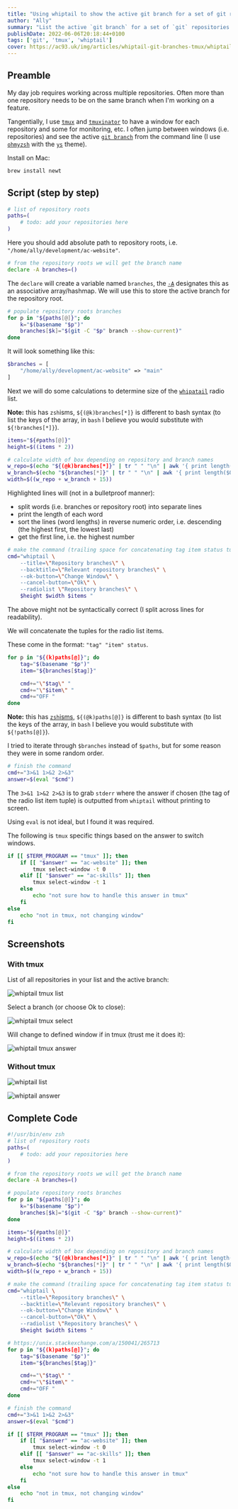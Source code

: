 ```yaml
---
title: "Using whiptail to show the active git branch for a set of git repositories"
author: "Ally"
summary: "List the active `git branch` for a set of `git` repositories in `whiptail`, then jump to the repository's `tmux` window"
publishDate: 2022-06-06T20:18:44+0100
tags: ['git', 'tmux', 'whiptail']
cover: https://ac93.uk/img/articles/whiptail-git-branches-tmux/whiptail-tmux-list.png
---
```


## Preamble

My day job requires working across multiple repositories. Often more than one repository needs to be on the same branch when I'm working on a feature.

Tangentially, I use [`tmux`](https://github.com/tmux/tmux) and [`tmuxinator`](https://github.com/tmuxinator/tmuxinator) to have a window for each repository and some for monitoring, etc. I often jump between windows (i.e. repositories) and see the active [`git branch`](https://git-scm.com/docs/git-branch) from the command line (I use [`ohmyzsh`](https://github.com/ohmyzsh/ohmyzsh) with the [`ys`](https://github.com/ohmyzsh/ohmyzsh/wiki/Themes#ys) theme).

Install on Mac:

```bash
brew install newt
```

## Script (step by step)

```bash {linenos=true}
# list of repository roots
paths=(
    # todo: add your repositories here
)
```

Here you should add absolute path to repository roots, i.e. `"/home/ally/development/ac-website"`.

```bash {linenos=true linenostart=6}
# from the repository roots we will get the branch name
declare -A branches=()
```

The `declare` will create a variable named `branches`, the [`-A`](https://ss64.com/bash/declare.html) designates this as an associative array/hashmap. We will use this to store the active branch for the repository root.

```bash {linenos=true linenostart=9}
# populate repository roots branches
for p in "${paths[@]}"; do
    k="$(basename "$p")"
    branches[$k]="$(git -C "$p" branch --show-current)"
done
```

It will look something like this:

```php
$branches = [
    "/home/ally/development/ac-website" => "main"
]
```

Next we will do some calculations to determine size of the [`whipatail`](https://linux.die.net/man/1/whiptail) radio list.

**Note:** this has `zsh`isms, `${(@k)branches[*]}` is different to bash syntax (to list the keys of the array, in `bash` I believe you would substitute with `${!branches[*]}`).

```bash {linenos=true, linenostart=15, hl_lines=[5,6]}
items="${#paths[@]}"
height=$((items * 2))

# calculate width of box depending on repository and branch names
w_repo=$(echo "${(@k)branches[*]}" | tr " " "\n" | awk '{ print length($0) }' - | sort -rn | head -n1)
w_branch=$(echo "${branches[*]}" | tr " " "\n" | awk '{ print length($0) }' - | sort -rn | head -n1)
width=$((w_repo + w_branch + 15))
```

Highlighted lines will (not in a bulletproof manner):

* split words (i.e. branches or repository root) into separate lines
* print the length of each word
* sort the lines (word lengths) in reverse numeric order, i.e. descending (the highest first, the lowest last)
* get the first line, i.e. the highest number

```bash {linenos=true, linenostart=23}
# make the command (trailing space for concatenating tag item status tuples
cmd="whiptail \
    --title=\"Repository branches\" \
    --backtitle=\"Relevant repository branches\" \
    --ok-button=\"Change Window\" \
    --cancel-button=\"Ok\" \
    --radiolist \"Repository branches\" \
    $height $width $items "
```

The above might not be syntactically correct (I split across lines for readability).

We will concatenate the tuples for the radio list items.

These come in the format: `"tag" "item" status`.

```bash {linenos=true, linenostart=32}
for p in "${(k)paths[@]}"; do
    tag="$(basename "$p")"
    item="${branches[$tag]}"

    cmd+="\"$tag\" "
    cmd+="\"$item\" "
    cmd+="OFF "
done
```

**Note:** this has [`zsh`isms](https://unix.stackexchange.com/a/150041/265713), `${(@k)paths[@]}` is different to bash syntax (to list the keys of the array, in `bash` I believe you would substitute with `${!paths[@]}`).

I tried to iterate through `$branches` instead of `$paths`, but for some reason they were in some random order.

```bash {linenos=true, linenostart=41}
# finish the command
cmd+="3>&1 1>&2 2>&3"
answer=$(eval "$cmd")
```

The `3>&1 1>&2 2>&3` is to grab `stderr` where the answer if chosen (the tag of the radio list item tuple) is outputted from `whiptail` without printing to screen.

Using `eval` is not ideal, but I found it was required.

The following is `tmux` specific things based on the answer to switch windows.

```bash {linenos=true, linenostart=45}
if [[ $TERM_PROGRAM == "tmux" ]]; then
    if [[ "$answer" == "ac-website" ]]; then
        tmux select-window -t 0
    elif [[ "$answer" == "ac-skills" ]]; then
        tmux select-window -t 1
    else
        echo "not sure how to handle this answer in tmux"
    fi
else
    echo "not in tmux, not changing window"
fi
```

## Screenshots

### With tmux

List of all repositories in your list and the active branch:

![whiptail tmux list](/img/articles/whiptail-git-branches-tmux/whiptail-tmux-list.png)

Select a branch (or choose Ok to close):

![whiptail tmux select](/img/articles/whiptail-git-branches-tmux/whiptail-tmux-select.png)

Will change to defined window if in tmux (trust me it does it):

![whiptail tmux answer](/img/articles/whiptail-git-branches-tmux/whiptail-tmux-answer.png)

### Without tmux

![whiptail list](/img/articles/whiptail-git-branches-tmux/whiptail-no-tmux-list.png)

![whiptail answer](/img/articles/whiptail-git-branches-tmux/whiptail-no-tmux-answer.png)


## Complete Code

```bash { linenos=true }
#!/usr/bin/env zsh
# list of repository roots
paths=(
    # todo: add your repositories here
)

# from the repository roots we will get the branch name
declare -A branches=()

# populate repository roots branches
for p in "${paths[@]}"; do
    k="$(basename "$p")"
    branches[$k]="$(git -C "$p" branch --show-current)"
done

items="${#paths[@]}"
height=$((items * 2))

# calculate width of box depending on repository and branch names
w_repo=$(echo "${(@k)branches[*]}" | tr " " "\n" | awk '{ print length($0) }' - | sort -rn | head -n1)
w_branch=$(echo "${branches[*]}" | tr " " "\n" | awk '{ print length($0) }' - | sort -rn | head -n1)
width=$((w_repo + w_branch + 15))

# make the command (trailing space for concatenating tag item status tuples
cmd="whiptail \
    --title=\"Repository branches\" \
    --backtitle=\"Relevant repository branches\" \
    --ok-button=\"Change Window\" \
    --cancel-button=\"Ok\" \
    --radiolist \"Repository branches\" \
    $height $width $items "

# https://unix.stackexchange.com/a/150041/265713
for p in "${(k)paths[@]}"; do
    tag="$(basename "$p")"
    item="${branches[$tag]}"

    cmd+="\"$tag\" "
    cmd+="\"$item\" "
    cmd+="OFF "
done

# finish the command
cmd+="3>&1 1>&2 2>&3"
answer=$(eval "$cmd")

if [[ $TERM_PROGRAM == "tmux" ]]; then
    if [[ "$answer" == "ac-website" ]]; then
        tmux select-window -t 0
    elif [[ "$answer" == "ac-skills" ]]; then
        tmux select-window -t 1
    else
        echo "not sure how to handle this answer in tmux"
    fi
else
    echo "not in tmux, not changing window"
fi
```

